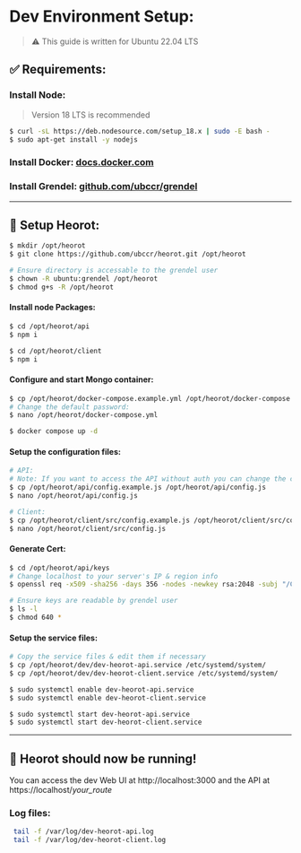 # Dev Environment Setup:

> :warning: This guide is written for Ubuntu 22.04 LTS

## :white_check_mark: Requirements:

### Install Node:

> Version 18 LTS is recommended

```bash
$ curl -sL https://deb.nodesource.com/setup_18.x | sudo -E bash -
$ sudo apt-get install -y nodejs
```

### Install Docker: [docs.docker.com](https://docs.docker.com/engine/install/ubuntu/)

### Install Grendel: [github.com/ubccr/grendel](https://github.com/ubccr/grendel)

---

## :checkered_flag: Setup Heorot:

```bash
$ mkdir /opt/heorot
$ git clone https://github.com/ubccr/heorot.git /opt/heorot

# Ensure directory is accessable to the grendel user
$ chown -R ubuntu:grendel /opt/heorot
$ chmod g+s -R /opt/heorot
```

#### Install node Packages:

```bash
$ cd /opt/heorot/api
$ npm i

$ cd /opt/heorot/client
$ npm i
```

#### Configure and start Mongo container:

```bash
$ cp /opt/heorot/docker-compose.example.yml /opt/heorot/docker-compose.yml
# Change the default password:
$ nano /opt/heorot/docker-compose.yml

$ docker compose up -d
```

#### Setup the configuration files:

```bash
# API:
# Note: If you want to access the API without auth you can change the config.environment variable
$ cp /opt/heorot/api/config.example.js /opt/heorot/api/config.js
$ nano /opt/heorot/api/config.js

# Client:
$ cp /opt/heorot/client/src/config.example.js /opt/heorot/client/src/config.js
$ nano /opt/heorot/client/src/config.js
```

#### Generate Cert:

```bash
$ cd /opt/heorot/api/keys
# Change localhost to your server's IP & region info
$ openssl req -x509 -sha256 -days 356 -nodes -newkey rsa:2048 -subj "/CN=localhost/C=US/L=New York" -keyout server.key -out server.cert

# Ensure keys are readable by grendel user
$ ls -l
$ chmod 640 *
```

#### Setup the service files:

```bash
# Copy the service files & edit them if necessary
$ cp /opt/heorot/dev/dev-heorot-api.service /etc/systemd/system/
$ cp /opt/heorot/dev/dev-heorot-client.service /etc/systemd/system/

$ sudo systemctl enable dev-heorot-api.service
$ sudo systemctl enable dev-heorot-client.service

$ sudo systemctl start dev-heorot-api.service
$ sudo systemctl start dev-heorot-client.service
```

---

## :tada: Heorot should now be running!

You can access the dev Web UI at http://localhost:3000 and the API at https://localhost/_your_route_

### Log files:

```bash
 tail -f /var/log/dev-heorot-api.log
 tail -f /var/log/dev-heorot-client.log
```

